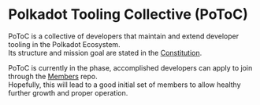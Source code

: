 # Polkadot Tooling Collective (PoToC)

PoToC is a collective of developers that maintain and extend developer tooling in the Polkadot Ecosystem.  
Its structure and mission goal are stated in the [Constitution](https://github.com/polkadot-tooling-collective/constitution).

PoToC is currently in the phase, accomplished developers can apply to join through the [Members](https://github.com/polkadot-tooling-collective/members) repo.  
Hopefully, this will lead to a good initial set of members to allow healthy further growth and proper operation.
